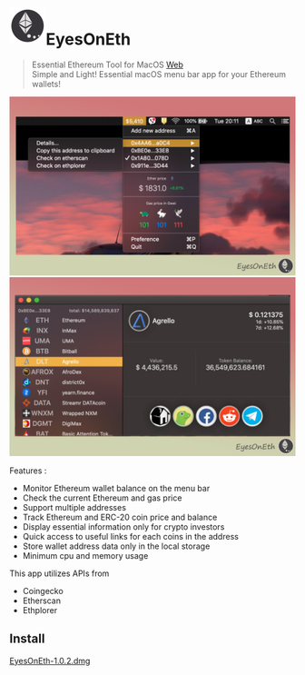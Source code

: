 <img align="left" width="64" height="64" src="EyesOnEth/Assets.xcassets/AppIcon.appiconset/64x64.png">

# EyesOnEth

> Essential Ethereum Tool for MacOS [Web](https://eyesonethweb.gtsb.io/about)  
Simple and Light!
Essential macOS menu bar app for your Ethereum wallets! 

<img src="screen1.jpg" width="998">
<img src="screen2.jpg" width="998">

Features : 
- Monitor Ethereum wallet balance on the menu bar 
- Check the current Ethereum and gas price
- Support multiple addresses 
- Track Ethereum and ERC-20 coin price and balance 
- Display essential information only for crypto investors
- Quick access to useful links for each coins in the address
- Store wallet address data only in the local storage
- Minimum cpu and memory usage

This app utilizes APIs from
- Coingecko
- Etherscan
- Ethplorer

## Install
 
[EyesOnEth-1.0.2.dmg](https://github.com/felixinjapan/EyesOnEth/raw/main/EyesOnEth-1.0.2.dmg)

